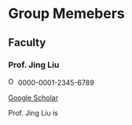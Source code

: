 # **Group Memebers**

## **Faculty**

### **Prof. Jing Liu** 

<img alt="ORCID logo" src="https://info.orcid.org/wp-content/uploads/2019/11/orcid_16x16.png" width="16" height="16" />
0000-0001-2345-6789
</a>

[Google Scholar](https://scholar.google.com/citations?hl=en&user=HHyXi-8AAAAJ)



Prof. Jing Liu is 

